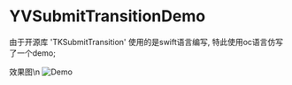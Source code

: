 # YVSubmitTransitionDemo

由于开源库 'TKSubmitTransition' 使用的是swift语言编写, 特此使用oc语言仿写了一个demo;

效果图\n
![Demo](https://github.com/Yoonvey/YVSubmitTransitionDemo/blob/master/demo.gif)
